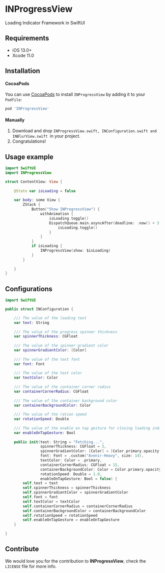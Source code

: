 # INProgressView
 Loading Indicator Framework in SwiftUI
## Requirements

- iOS 13.0+
- Xcode 11.0

## Installation

#### CocoaPods
You can use [CocoaPods](http://cocoapods.org/) to install `INProgressView` by adding it to your `Podfile`:

```ruby
pod 'INProgressView'
```

#### Manually
1. Download and drop ```INProgressView.swift, INConfiguration.swift and INBlurView.swift ```in your project.  
2. Congratulations!  

## Usage example

```swift
import SwiftUI
import INProgressView

struct ContentView: View {
    
    @State var isLoading = false
    
    var body: some View {
        ZStack {
            Button("Show INProgressView") {
                withAnimation {
                    isLoading.toggle()
                    DispatchQueue.main.asyncAfter(deadline: .now() + 3.0) {
                        isLoading.toggle()
                    }
                }
            }
            if isLoading {
                INProgressView(show: $isLoading)
            }
        }
      
    }
}
```

## Configurations

```swift
import SwiftUI

public struct INConfiguration {

    /// The value of the loading text
    var text: String
    
    /// The value of the progress spinner thickness
    var spinnerThickness: CGFloat
    
    /// The value of the spinner gradient color
    var spinnerGradientColor: [Color]
    
    /// The value of the text font
    var font: Font
    
    /// The value of the text color
    var textColor: Color
    
    /// The value of the container corner radius
    var containerCornerRadius: CGFloat
    
    /// The value of the container background color
    var containerBackgroundColor: Color
    
    /// The value of the ration speed
    var rotationSpeed: Double
    
    /// The value of the enable on tap gesture for closing loading indicator
    var enableOnTapGesture: Bool
    
    public init(text: String = "Fetching...",
                spinnerThickness: CGFloat = 3,
                spinnerGradientColor: [Color] = [Color.primary.opacity(0), Color.primary],
                font: Font = .custom("Avenir-Heavy", size: 14),
                textColor: Color = .primary,
                containerCornerRadius: CGFloat = 15,
                containerBackgroundColor: Color = Color.primary.opacity(0.35),
                rotationSpeed: Double = 1.0,
                enableOnTapGesture: Bool = false) {
        self.text = text
        self.spinnerThickness = spinnerThickness
        self.spinnerGradientColor = spinnerGradientColor
        self.font = font
        self.textColor = textColor
        self.containerCornerRadius = containerCornerRadius
        self.containerBackgroundColor = containerBackgroundColor
        self.rotationSpeed = rotationSpeed
        self.enableOnTapGesture = enableOnTapGesture
    }
    
}
```

## Contribute

We would love you for the contribution to **INProgressView**, check the ``LICENSE`` file for more info.
